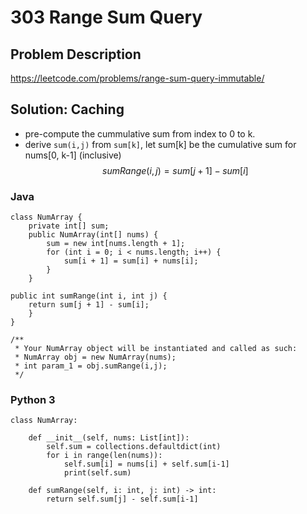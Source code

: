 # 303 Range Sum Query
## Problem Description
https://leetcode.com/problems/range-sum-query-immutable/

## Solution: Caching
- pre-compute the cummulative sum from index to 0 to k. 
- derive `sum(i,j)` from `sum[k]`, let sum[k] be the cumulative sum for nums[0, k-1] (inclusive)
$$ sumRange(i,j) = sum[j + 1] - sum[i]$$

### Java
```
class NumArray {
    private int[] sum;
    public NumArray(int[] nums) {
        sum = new int[nums.length + 1];
        for (int i = 0; i < nums.length; i++) {
            sum[i + 1] = sum[i] + nums[i];
        }
    }

public int sumRange(int i, int j) {
    return sum[j + 1] - sum[i];
    }
}

/**
 * Your NumArray object will be instantiated and called as such:
 * NumArray obj = new NumArray(nums);
 * int param_1 = obj.sumRange(i,j);
 */
```

### Python 3
```
class NumArray:

    def __init__(self, nums: List[int]):
        self.sum = collections.defaultdict(int)
        for i in range(len(nums)):
            self.sum[i] = nums[i] + self.sum[i-1]
            print(self.sum)

    def sumRange(self, i: int, j: int) -> int:
        return self.sum[j] - self.sum[i-1]
```